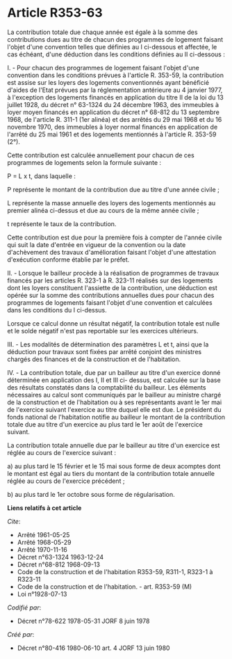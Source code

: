 # Article R353-63

La contribution totale due chaque année est égale à la somme des contributions dues au titre de chacun des programmes de
logement faisant l'objet d'une convention telles que définies au I ci-dessous et affectée, le cas échéant, d'une déduction
dans les conditions définies au II ci-dessous :

I. - Pour chacun des programmes de logement faisant l'objet d'une convention dans les conditions prévues à l'article R.
353-59, la contribution est assise sur les loyers des logements conventionnés ayant bénéficié d'aides de l'Etat prévues par
la réglementation antérieure au 4 janvier 1977, à l'exception des logements financés en application du titre II de la loi du
13 juillet 1928, du décret n° 63-1324 du 24 décembre 1963, des immeubles à loyer moyen financés en application du décret n°
68-812 du 13 septembre 1968, de l'article R. 311-1 (1er alinéa) et des arrêtés du 29 mai 1968 et du 16 novembre 1970, des
immeubles à loyer normal financés en application de l'arrêté du 25 mai 1961 et des logements mentionnés à l'article R. 353-59
(2°).

Cette contribution est calculée annuellement pour chacun de ces programmes de logements selon la formule suivante :

P = L x t, dans laquelle :

P représente le montant de la contribution due au titre d'une année civile ;

L représente la masse annuelle des loyers des logements mentionnés au premier alinéa ci-dessus et due au cours de la même
année civile ;

t représente le taux de la contribution.

Cette contribution est due pour la première fois à compter de l'année civile qui suit la date d'entrée en vigueur de la
convention ou la date d'achèvement des travaux d'amélioration faisant l'objet d'une attestation d'exécution conforme établie
par le préfet.

II. - Lorsque le bailleur procède à la réalisation de programmes de travaux financés par les articles R. 323-1 à R. 323-11
réalisés sur des logements dont les loyers constituent l'assiette de la contribution, une déduction est opérée sur la somme
des contributions annuelles dues pour chacun des programmes de logements faisant l'objet d'une convention et calculées dans
les conditions du I ci-dessus.

Lorsque ce calcul donne un résultat négatif, la contribution totale est nulle et le solde négatif n'est pas reportable sur
les exercices ultérieurs.

III. - Les modalités de détermination des paramètres L et t, ainsi que la déduction pour travaux sont fixées par arrêté
conjoint des ministres chargés des finances et de la construction et de l'habitation.

IV. - La contribution totale, due par un bailleur au titre d'un exercice donné déterminée en application des I, II et III ci-
dessus, est calculée sur la base des résultats constatés dans la comptabilité du bailleur. Les éléments nécessaires au calcul
sont communiqués par le bailleur au ministre chargé de la construction et de l'habitation ou à ses représentants avant le 1er
mai de l'exercice suivant l'exercice au titre duquel elle est due. Le président du fonds national de l'habitation notifie au
bailleur le montant de la contribution totale due au titre d'un exercice au plus tard le 1er août de l'exercice suivant.

La contribution totale annuelle due par le bailleur au titre d'un exercice est réglée au cours de l'exercice suivant :

a) au plus tard le 15 février et le 15 mai sous forme de deux acomptes dont le montant est égal au tiers du montant de la
contribution totale annuelle réglée au cours de l'exercice précédent ;

b) au plus tard le 1er octobre sous forme de régularisation.

**Liens relatifs à cet article**

_Cite_:

  - Arrêté 1961-05-25
  - Arrêté 1968-05-29
  - Arrêté 1970-11-16
  - Décret n°63-1324 1963-12-24
  - Décret n°68-812 1968-09-13
  - Code de la construction et de l'habitation R353-59, R311-1, R323-1 à R323-11
  - Code de la construction et de l'habitation. - art. R353-59 (M)
  - Loi n°1928-07-13

_Codifié par_:

  - Décret n°78-622 1978-05-31 JORF 8 juin 1978

_Créé par_:

  - Décret n°80-416 1980-06-10 art. 4 JORF 13 juin 1980
